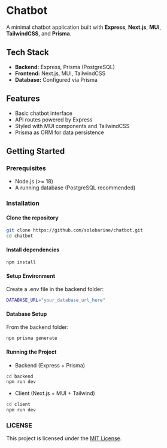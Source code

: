 # Chatbot

A minimal chatbot application built with **Express**, **Next.js**, **MUI**, **TailwindCSS**, and **Prisma**.

## Tech Stack

- **Backend:** Express, Prisma (PostgreSQL)
- **Frontend:** Next.js, MUI, TailwindCSS
- **Database:** Configured via Prisma

## Features

- Basic chatbot interface
- API routes powered by Express
- Styled with MUI components and TailwindCSS
- Prisma as ORM for data persistence

## Getting Started

### Prerequisites
- Node.js (>= 18)
- A running database (PostgreSQL recommended)

### Installation

#### Clone the repository
```bash
git clone https://github.com/solobarine/chatbot.git
cd chatbot
```

#### Install dependencies
```bash
npm install
```

#### Setup Environment
Create a .env file in the backend folder:
```bash
DATABASE_URL="your_database_url_here"
```

#### Database Setup
From the backend folder:
```bash
npx prisma generate
```

#### Running the Project
- Backend (Express + Prisma)
```bash
cd backend
npm run dev
```

- Client (Next.js + MUI + Tailwind)
```bash
cd client
npm run dev
```

### LICENSE
This project is licensed under the [MIT License](./LICENSE.md).
